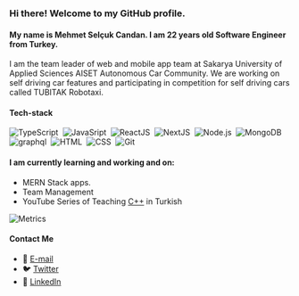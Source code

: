 ### Hi there! Welcome to my GitHub profile.

#### My name is Mehmet Selçuk Candan. I am 22 years old Software Engineer from Turkey.
I am the team leader of web and mobile app team at Sakarya University of Applied Sciences AISET Autonomous Car Community.
We are working on self driving car features and participating in competition for self driving cars called TUBITAK Robotaxi.

#### Tech-stack
![TypeScript](https://img.shields.io/badge/-TypeScript-141a20?style=flat&logo=Typescript&logoColor=3178C6)&nbsp;
![JavaSript](https://img.shields.io/badge/-JavaScript-141a20?style=flat&logo=Javascript&logoColor=FCDC00)&nbsp;
![ReactJS](https://img.shields.io/badge/-React-141a20?style=flat&logo=react&logoColor=61DAFB)&nbsp;
![NextJS](https://img.shields.io/badge/-Next.js-141a20?style=flat&logo=next.js&logoColor=ffffff)&nbsp;
![Node.js](https://img.shields.io/badge/-Node.js-141a20?style=flat&logo=Node.js&logoColor=75AC63)&nbsp;
![MongoDB](https://img.shields.io/badge/-MongoDB-141a20?style=flat&logo=Mongodb&logoColor=75AC63)&nbsp;
![graphql](https://img.shields.io/badge/-GraphQL-141a20?style=flat&logo=graphql&logoColor=E00097)&nbsp;
![HTML](https://img.shields.io/badge/-HTML-141a20?style=flat&logo=HTML5)&nbsp;
![CSS](https://img.shields.io/badge/-CSS-141a20?style=flat&logo=CSS3&logoColor=1572B6)&nbsp;
![Git](https://img.shields.io/badge/-Git-141a20?style=flat&logo=git)&nbsp;

#### I am currently learning and working and on:
- MERN Stack apps.
- Team Management
- YouTube Series of Teaching [C++](https://www.youtube.com/playlist?list=PLz6SDisuWfGMvObutG8YyivJ4AES2WA4i) in Turkish

![Metrics](https://metrics.lecoq.io/mscandan?template=terminal&base.metadata=0&languages=1&lines=1&languages.limit=8&languages.sections=most-used&languages.colors=github&languages.threshold=0%25&languages.indepth=false&languages.recent.load=300&languages.recent.days=14&config.timezone=Europe%2FIstanbul)

#### Contact Me
- 📨 [E-mail](mailto:mehmetselcukcandan@icloud.com)
- 🐦 [Twitter](https://twitter.com/mscandandev)
- 👜 [LinkedIn](https://www.linkedin.com/in/mehmetselcukcandan)
